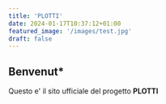 ```yaml
---
title: 'PLOTTI'
date: 2024-01-17T10:37:12+01:00
featured_image: '/images/test.jpg'
draft: false
---
```


## Benvenut*

Questo e' il sito ufficiale del progetto **PLOTTI**